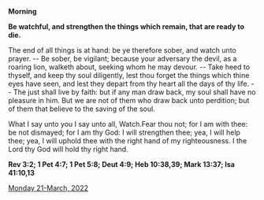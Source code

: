 **Morning**

**Be watchful, and strengthen the things which remain, that are ready to die.**
 
The end of all things is at hand: be ye therefore sober, and watch unto prayer. -- Be sober, be vigilant; because your adversary the devil, as a roaring lion, walketh about, seeking whom he may devour. -- Take heed to thyself, and keep thy soul diligently, lest thou forget the things which thine eyes have seen, and lest they depart from thy heart all the days of thy life. -- The just shall live by faith: but if any man draw back, my soul shall have no pleasure in him. But we are not of them who draw back unto perdition; but of them that believe to the saving of the soul.
 
What I say unto you I say unto all, Watch.Fear thou not; for I am with thee: be not dismayed; for I am thy God: I will strengthen thee; yea, I will help thee; yea, I will uphold thee with the right hand of my righteousness. I the Lord thy God will hold thy right hand.  

**Rev 3:2; 1 Pet 4:7; 1 Pet 5:8; Deut 4:9; Heb 10:38,39; Mark 13:37; Isa 41:10,13**

[Monday 21-March, 2022](https://t.me/daily_light)
